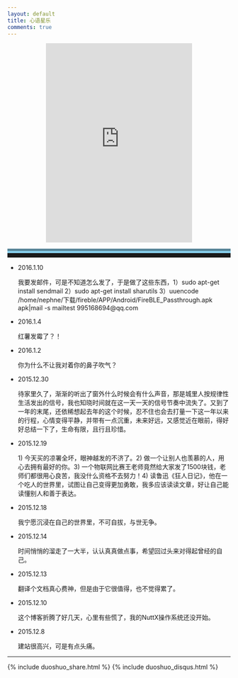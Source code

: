 ```yaml
---
layout: default
title: 心语星乐
comments: true
---
```

<div class="well">

<!--音乐台-->
 <p><center><iframe frameborder="no" border="0" marginwidth="0" marginheight="0" width=330 height=450 src="http://music.163.com/outchain/player?type=0&id=146921027&auto=1&height=430"></iframe></center></p>

<hr style="height:10px;border:none;border-top:10px groove skyblue;" />

<ul class="square">
<li><p>2016.1.10</p></li>
<p>
我要发邮件，可是不知道怎么发了，于是做了这些东西，1）sudo apt-get install sendmail 2）sudo apt-get install sharutils 3）uuencode /home/nephne/下载/fireble/APP/Android/FireBLE_Passthrough.apk apk|mail -s mailtest 995168694@qq.com
</p>
<li><p>2016.1.4</p></li>
<p>
红薯发霉了？！
</p>
<li><p>2016.1.2</p></li>
<p>
你为什么不让我对着你的鼻子吹气？
</p>

<li><p>2015.12.30</p></li>
<p>
待家里久了，渐渐的听出了窗外什么时候会有什么声音，那是城里人按规律性生活发出的信号，我也知晓时间就在这一天一天的信号节奏中流失了。又到了一年的末尾，还依稀想起去年的这个时候，忍不住也会去打量一下这一年以来的行程，心情变得平静，并带有一点沉重，未来好远，又感觉近在眼前，得好好总结一下了，生命有限，且行且珍惜。
</p>

<li><p>2015.12.19</p></li>
<p>
1) 今天买的凉署全坏，眼神越发的不济了。2) 做一个让别人也羡慕的人，用心去拥有最好的你。3) 一个物联网比赛王老师竟然给大家发了1500块钱，老师们都很用心良苦，我没什么资格不去努力！4) 读鲁迅《狂人日记》，他在一个吃人的世界里，试图让自己变得更加勇敢，我多应该读读文章，好让自己能读懂别人和善于表达。
</p>

<li><p>2015.12.18</p></li>
<p>
我宁愿沉浸在自己的世界里，不可自拔，与世无争。
</p>

<li><p>2015.12.14</p></li>
<p>
时间悄悄的溜走了一大半，认认真真做点事，希望回过头来对得起曾经的自己。
</p>

<li><p>2015.12.13</p></li>
<p>
翻译个文档真心费神，但是由于它很值得，也不觉得累了。
</p>

<li><p>2015.12.10</p></li>
<p>
这个博客折腾了好几天，心里有些慌了，我的NuttX操作系统还没开始。
</p>

<li><p>2015.12.8</p></li>
<p>
建站很高兴，可是有点头痛。
</p>

</ul>

<hr>
        {% include duoshuo_share.html %}
        {% include duoshuo_disqus.html %}
</div>